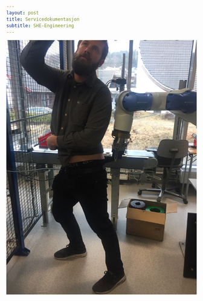 ```yaml
---
layout: post
title: Servicedokumentasjon
subtitle: SHE-Engineering
---
```


<img src="/img/harlem-hatland.JPG"/>
